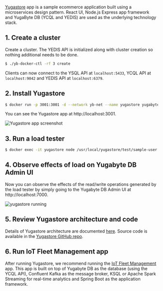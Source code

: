 [Yugastore](https://github.com/Yugabyte/yugastore) app is a sample ecommerce application built using a microservices design pattern. React UI, Node.js Express app framework and YugaByte DB (YCQL and YEDIS) are used as the underlying technology stack.

## 1. Create a cluster

Create a cluster. The YEDIS API is initialized along with cluster creation so nothing additional needs to be done.

```sh
$ ./yb-docker-ctl -rf 3 create
```

Clients can now connect to the YSQL API at `localhost:5433`, YCQL API at `localhost:9042` and YEDIS API at  `localhost:6379`.

## 2. Install Yugastore

```sh
$ docker run -p 3001:3001 -d --network yb-net --name yugastore yugabytedb/yugastore
```

You can see the Yugastore app at http://localhost:3001.

![Yugastore app screenshot](/images/develop/realworld-apps/ecommerce-app/yugastore-app-screenshots.png)

## 3. Run a load tester

```sh
$ docker exec -it yugastore node /usr/local/yugastore/test/sample-user.js
```

## 4. Observe effects of load on Yugabyte DB Admin UI

Now you can observe the effects of the read/write operations generated by the load tester by simply going to the Yugabyte DB Admin UI at http://localhost:7000.

![yugastore running](/images/quick_start/docker-yugastore-running.png)

## 5. Review Yugastore architecture and code

Details of Yugastore architecture are documented [here](../../develop/realworld-apps/ecommerce-app/). Source code is available in the [Yugastore GitHub repo](https://github.com/Yugabyte/yugastore).

## 6. Run IoT Fleet Management app

After running Yugastore, we recommend running the [IoT Fleet Management](../realworld-apps/iot-spark-kafka-ksql/) app. This app is built on top of Yugabyte DB as the database (using the YCQL API), Confluent Kafka as the message broker, KSQL or Apache Spark Streaming for real-time analytics and Spring Boot as the application framework.
